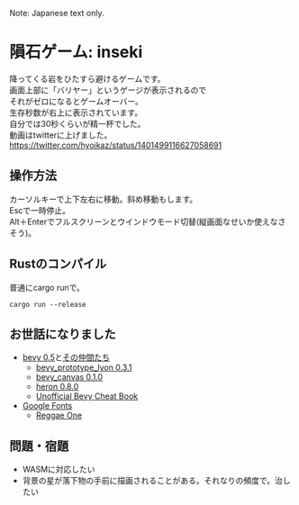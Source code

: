 Note: Japanese text only.

# 隕石ゲーム: inseki
降ってくる岩をひたすら避けるゲームです。  
画面上部に「バリヤー」というゲージが表示されるので  
それがゼロになるとゲームオーバー。  
生存秒数が右上に表示されています。  
自分では30秒くらいが精一杯でした。  
動画はtwitterに上げました。  
https://twitter.com/hyoikaz/status/1401499116627058691
## 操作方法
カーソルキーで上下左右に移動。斜め移動もします。  
Escで一時停止。  
Alt＋Enterでフルスクリーンとウインドウモード切替(縦画面なせいか使えなさそう)。  
## Rustのコンパイル
普通にcargo runで。  
```
cargo run --release
```
## お世話になりました
- [bevy 0.5](https://bevyengine.org/)と[その仲間たち](https://crates.io/search?q=bevy)
  - [bevy_prototype_lyon 0.3.1](https://github.com/Nilirad/bevy_prototype_lyon/)
  - [bevy_canvas 0.1.0](https://github.com/Nilirad/bevy_canvas)
  - [heron 0.8.0](https://github.com/jcornaz/heron/)
  - [Unofficial Bevy Cheat Book](https://github.com/bevy-cheatbook/bevy-cheatbook)
- [Google Fonts](https://fonts.google.com/)
  - [Reggae One](https://fonts.google.com/specimen/Reggae+One?subset=japanese)
## 問題・宿題
- WASMに対応したい
- 背景の星が落下物の手前に描画されることがある。それなりの頻度で。治したい
